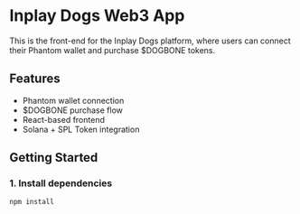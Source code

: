 # Inplay Dogs Web3 App

This is the front-end for the Inplay Dogs platform, where users can connect their Phantom wallet and purchase $DOGBONE tokens.

## Features
- Phantom wallet connection
- $DOGBONE purchase flow
- React-based frontend
- Solana + SPL Token integration

## Getting Started

### 1. Install dependencies
```bash
npm install
